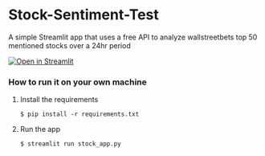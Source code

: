 # Stock-Sentiment-Test

A simple Streamlit app that uses a free API to analyze wallstreetbets top 50 mentioned stocks over a 24hr period

[![Open in Streamlit](https://static.streamlit.io/badges/streamlit_badge_black_white.svg)]((https://stock-sentiment-test-bafhwkdutxbkgtss8qmapph.streamlit.app/))

### How to run it on your own machine

1. Install the requirements

   ```
   $ pip install -r requirements.txt
   ```

2. Run the app

   ```
   $ streamlit run stock_app.py
   ```
